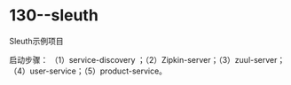 # 130--sleuth

Sleuth示例项目

启动步骤：
（1）service-discovery ；（2）Zipkin-server；（3）zuul-server；（4）user-service；（5）product-service。
